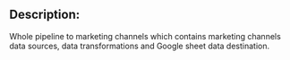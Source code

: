 ## Description:
Whole pipeline to marketing channels which contains marketing channels data sources, data transformations and Google sheet data destination.

